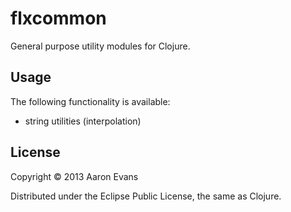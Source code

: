 # flxcommon

General purpose utility modules for Clojure.

## Usage

The following functionality is available:

* string utilities (interpolation)

## License

Copyright © 2013 Aaron Evans

Distributed under the Eclipse Public License, the same as Clojure.
